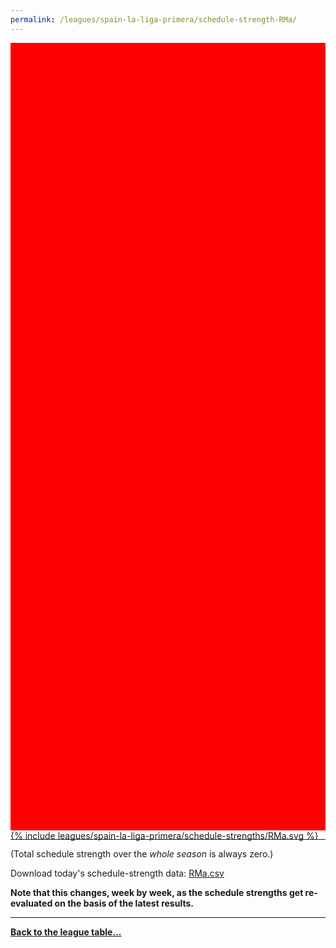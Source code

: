 ```yaml
---
permalink: /leagues/spain-la-liga-primera/schedule-strength-RMa/
---
```


<style>
.svg-wrap {
    background-color:red;
    height:0;
    padding-top:250%; /* 350px/550px */
    position: relative;
}

svg {
    background-color: white;
    height: 100%;
    display:block;
    width: 100%;
    position: absolute;
    top:0;
    left:0;
}
</style>


<div class="svg-wrap">
{% include leagues/spain-la-liga-primera/schedule-strengths/RMa.svg %}
</div>

-----

(Total schedule strength over the *whole season* is always zero.)


Download today's schedule-strength data: [RMa.csv](/assets/leagues/spain-la-liga-primera/2023/schedule-strengths/RMa.csv)

**Note that this changes, week by week, as the schedule strengths get re-evaluated on the
basis of the latest results.**

-----

[**Back to the league table...**](/leagues/spain-la-liga-primera)



